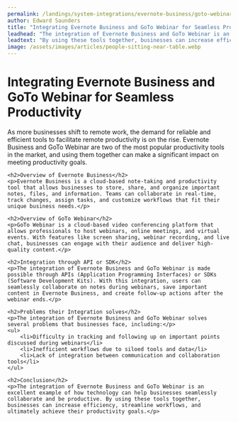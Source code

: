 ```yaml
---
permalink: /landings/system-integrations/evernote-business/goto-webinar
author: Edward Saunders
title: "Integrating Evernote Business and GoTo Webinar for Seamless Productivity"
leadhead: "The integration of Evernote Business and GoTo Webinar is an excellent example of how technology can help businesses seamlessly collaborate and be productive"
leadtext: "By using these tools together, businesses can increase efficiency, streamline workflows, and ultimately achieve their productivity goals."
image: /assets/images/articles/people-sitting-near-table.webp
---
```

<div class="arttext">	<h1>Integrating Evernote Business and GoTo Webinar for Seamless Productivity</h1>
	<p>As more businesses shift to remote work, the demand for reliable and efficient tools to facilitate remote productivity is on the rise. Evernote Business and GoTo Webinar are two of the most popular productivity tools in the market, and using them together can make a significant impact on meeting productivity goals.</p>

	<h2>Overview of Evernote Business</h2>
	<p>Evernote Business is a cloud-based note-taking and productivity tool that allows businesses to store, share, and organize important notes, files, and information. Teams can collaborate in real-time, track changes, assign tasks, and customize workflows that fit their unique business needs.</p>

	<h2>Overview of GoTo Webinar</h2>
	<p>GoTo Webinar is a cloud-based video conferencing platform that allows professionals to host webinars, online meetings, and virtual events. With features like screen sharing, webinar recording, and live chat, businesses can engage with their audience and deliver high-quality content.</p>

	<h2>Integration through API or SDK</h2>
	<p>The integration of Evernote Business and GoTo Webinar is made possible through APIs (Application Programming Interfaces) or SDKs (Software Development Kits). With this integration, users can seamlessly collaborate on notes during webinars, save important content in Evernote Business, and create follow-up actions after the webinar ends.</p>

	<h2>Problems their Integration solves</h2>
	<p>The integration of Evernote Business and GoTo Webinar solves several problems that businesses face, including:</p>
	<ul>
		<li>Difficulty in tracking and following up on important points discussed during webinars</li>
		<li>Inefficient workflows due to siloed tools and data</li>
		<li>Lack of integration between communication and collaboration tools</li>
	</ul>

	<h2>Conclusion</h2>
	<p>The integration of Evernote Business and GoTo Webinar is an excellent example of how technology can help businesses seamlessly collaborate and be productive. By using these tools together, businesses can increase efficiency, streamline workflows, and ultimately achieve their productivity goals.</p>
</div>